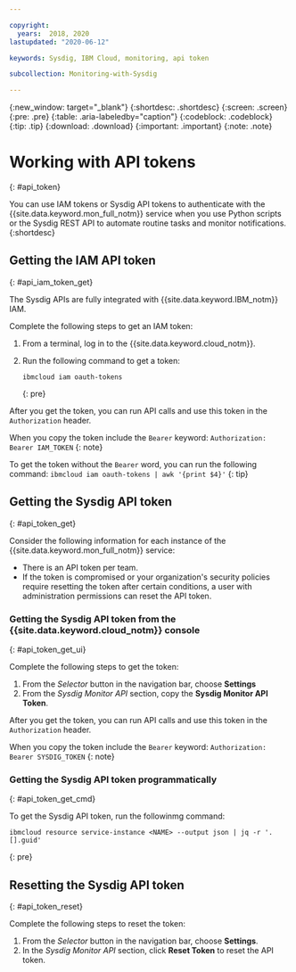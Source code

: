 ```yaml
---

copyright:
  years:  2018, 2020
lastupdated: "2020-06-12"

keywords: Sysdig, IBM Cloud, monitoring, api token

subcollection: Monitoring-with-Sysdig

---
```


{:new_window: target="_blank"}
{:shortdesc: .shortdesc}
{:screen: .screen}
{:pre: .pre}
{:table: .aria-labeledby="caption"}
{:codeblock: .codeblock}
{:tip: .tip}
{:download: .download}
{:important: .important}
{:note: .note}


# Working with API tokens
{: #api_token}

You can use IAM tokens or Sysdig API tokens to authenticate with the {{site.data.keyword.mon_full_notm}} service when you use Python scripts or the Sysdig REST API to automate routine tasks and monitor notifications.
{:shortdesc}

## Getting the IAM API token
{: #api_iam_token_get}

The Sysdig APIs are fully integrated with {{site.data.keyword.IBM_notm}} IAM. 

Complete the following steps to get an IAM token:

1. From a terminal, log in to the {{site.data.keyword.cloud_notm}}.

2. Run the following command to get a token:

    ```
    ibmcloud iam oauth-tokens
    ```
    {: pre}


After you get the token, you can run API calls and use this token in the `Authorization` header. 

When you copy the token include the `Bearer` keyword: `Authorization: Bearer IAM_TOKEN`
{: note}

To get the token without the `Bearer` word, you can run the following command: `ibmcloud iam oauth-tokens | awk '{print $4}'`
{: tip}


## Getting the Sysdig API token
{: #api_token_get}

Consider the following information for each instance of the {{site.data.keyword.mon_full_notm}} service:

* There is an API token per team.
* If the token is compromised or your organization's security policies require resetting the token after certain conditions, a user with administration permissions can reset the API token.

### Getting the Sysdig API token from the {{site.data.keyword.cloud_notm}} console
{: #api_token_get_ui}

Complete the following steps to get the token:

1. From the *Selector* button in the navigation bar, choose **Settings**
2. From the *Sysdig Monitor API* section, copy the **Sysdig Monitor API Token**.

After you get the token, you can run API calls and use this token in the `Authorization` header. 

When you copy the token include the `Bearer` keyword: `Authorization: Bearer SYSDIG_TOKEN`
{: note}

### Getting the Sysdig API token programmatically
{: #api_token_get_cmd}

To get the Sysdig API token, run the followinmg command:

```
ibmcloud resource service-instance <NAME> --output json | jq -r '.[].guid'
```
{: pre}

## Resetting the Sysdig API token
{: #api_token_reset}

Complete the following steps to reset the token:

1. From the *Selector* button in the navigation bar, choose **Settings**.
2. In the *Sysdig Monitor API* section, click **Reset Token** to reset the API token.
